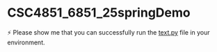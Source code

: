 # CSC4851_6851_25springDemo

⚡ Please show me that you can successfully run the [text.py](https://github.com/DongYang26/CSC8370ProjectDemo/blob/main/FirstLesson.py) file in your environment.
